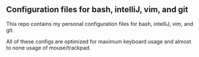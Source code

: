 ## Configuration files for bash, intelliJ, vim, and git

This repo contains my personal configuration files for bash, intelliJ, vim, and git.

All of these configs are optimized for maximum keyboard usage and almost to none usage of mouse/trackpad.

